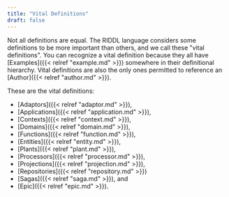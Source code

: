 ```yaml
---
title: "Vital Definitions"
draft: false
---
```


Not all definitions are equal. The RIDDL language considers some definitions
to be more important than others, and we call these "vital definitions". You 
can recognize a vital definition because they all have  
[Examples]({{< relref "example.md" >}}) somewhere in their definitional
hierarchy. Vital definitions are also the only ones permitted to reference an [Author]({{< relref "author.md" >}}).

These are the vital definitions:
* [Adaptors]({{< relref "adaptor.md" >}}),
* [Applications]({{< relref "application.md" >}}),
* [Contexts]({{< relref "context.md" >}}),
* [Domains]({{< relref "domain.md" >}}),
* [Functions]({{< relref "function.md" >}}),
* [Entities]({{< relref "entity.md" >}}),
* [Plants]({{< relref "plant.md" >}}),
* [Processors]({{< relref "processor.md" >}}),
* [Projections]({{< relref "projection.md" >}}),
* [Repositories]({{< relref "repository.md" >}})
* [Sagas]({{< relref "saga.md" >}}), and
* [Epic]({{< relref "epic.md" >}}).

